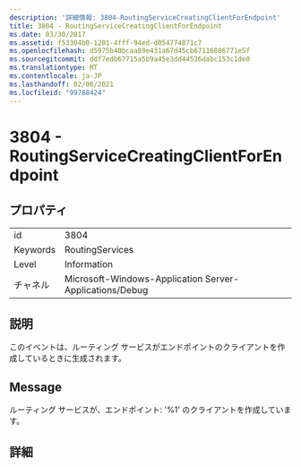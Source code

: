 ```yaml
---
description: '詳細情報: 3804-RoutingServiceCreatingClientForEndpoint'
title: 3804 - RoutingServiceCreatingClientForEndpoint
ms.date: 03/30/2017
ms.assetid: f53304b0-1201-4fff-94ed-d054774871c7
ms.openlocfilehash: d5975b40bcaa89e431a67d45cb67116886771e5f
ms.sourcegitcommit: ddf7edb67715a5b9a45e3dd44536dabc153c1de0
ms.translationtype: MT
ms.contentlocale: ja-JP
ms.lasthandoff: 02/06/2021
ms.locfileid: "99788424"
---
```

# <a name="3804---routingservicecreatingclientforendpoint"></a>3804 - RoutingServiceCreatingClientForEndpoint

## <a name="properties"></a>プロパティ  
  
|||  
|-|-|  
|id|3804|  
|Keywords|RoutingServices|  
|Level|Information|  
|チャネル|Microsoft-Windows-Application Server-Applications/Debug|  
  
## <a name="description"></a>説明  

 このイベントは、ルーティング サービスがエンドポイントのクライアントを作成しているときに生成されます。  
  
## <a name="message"></a>Message  

 ルーティング サービスが、エンドポイント: '%1' のクライアントを作成しています。  
  
## <a name="details"></a>詳細
